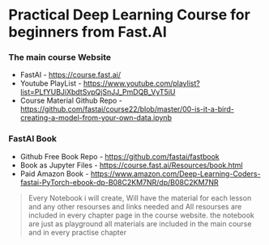 # Practical Deep Learning Course for beginners from Fast.AI
### The main course Website 
* FastAI - https://course.fast.ai/
* Youtube PlayList - https://www.youtube.com/playlist?list=PLfYUBJiXbdtSvpQjSnJJ_PmDQB_VyT5iU
* Course Material Github Repo - https://github.com/fastai/course22/blob/master/00-is-it-a-bird-creating-a-model-from-your-own-data.ipynb
### FastAI Book
* Github Free Book Repo - https://github.com/fastai/fastbook
* Book as Jupyter Files - https://course.fast.ai/Resources/book.html
* Paid Amazon Book - https://www.amazon.com/Deep-Learning-Coders-fastai-PyTorch-ebook-dp-B08C2KM7NR/dp/B08C2KM7NR

> Every Notebook i will create, Will have the material for each lesson and any other resourses and links needed and All resourses are included in every chapter page in the course website. 
the notebook are just as playground all materials are included in the main course and in every practise chapter

